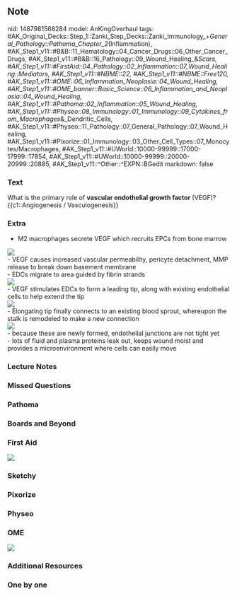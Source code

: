 ## Note
nid: 1487981568284
model: AnKingOverhaul
tags: #AK_Original_Decks::Step_1::Zanki_Step_Decks::Zanki_Immunology_+_General_Pathology::Pathoma_Chapter_2_(Inflammation), #AK_Step1_v11::#B&B::11_Hematology::04_Cancer_Drugs::06_Other_Cancer_Drugs, #AK_Step1_v11::#B&B::16_Pathology::09_Wound_Healing_&_Scars, #AK_Step1_v11::#FirstAid::04_Pathology::02_Inflammation::07_Wound_Healing::Mediators, #AK_Step1_v11::#NBME::22, #AK_Step1_v11::#NBME::Free120, #AK_Step1_v11::#OME::06_Inflammation_Neoplasia::04_Wound_Healing, #AK_Step1_v11::#OME_banner::Basic_Science::06_Inflammation_and_Neoplasia::04_Wound_Healing, #AK_Step1_v11::#Pathoma::02_Inflammation::05_Wound_Healing, #AK_Step1_v11::#Physeo::08_Immunology::01_Immunology::09_Cytokines_from_Macrophages_&_Dendritic_Cells, #AK_Step1_v11::#Physeo::11_Pathology::07_General_Pathology::07_Wound_Healing, #AK_Step1_v11::#Pixorize::01_Immunology::03_Other_Cell_Types::07_Monocytes/Macrophages, #AK_Step1_v11::#UWorld::10000-99999::17000-17999::17854, #AK_Step1_v11::#UWorld::10000-99999::20000-20999::20885, #AK_Step1_v11::^Other::^EXPN::BGedit
markdown: false

### Text
<div>
  <div>
    What is the primary role of <b>vascular endothelial growth
    factor</b> (VEGF)?
  </div>
  <div>
    {{c1::Angiogenesis / Vasculogenesis}}
  </div>
</div>

### Extra
- M2 macrophages secrete VEGF which recruits EPCs from bone marrow
<div><img src="paste-19778324398081.jpg"></div>
<div>
  - VEGF causes increased vascular permeability, pericyte
  detachment, MMP release to break down basement membrane
</div>
<div>
  - EDCs migrate to area guided by fibrin strands
</div>
<div><img src="paste-19855633809409.jpg"></div>
<div>
  - VEGF stimulates EDCs to form a leading tip, along with existing
  endothelial cells to help extend the tip
</div>
<div><img src="paste-19877108645889.jpg"></div>
<div>
  - Elongating tip finally connects to an existing blood sprout,
  whereupon the stalk is remodeled to make a new connection
</div>
<div><img src="paste-19898583482369.jpg"></div>
<div>
  - because these are newly formed, endothelial junctions are not
  tight yet
</div>
<div>
  - lots of fluid and plasma proteins leak out, keeps wound moist
  and provides a microenvironment where cells can easily move
</div>

### Lecture Notes


### Missed Questions


### Pathoma


### Boards and Beyond


### First Aid
<img src="tmpvK5igd.png">

### Sketchy


### Pixorize


### Physeo


### OME
<div class="ome-widget">
  <a href=
  "https://onlinemeded.org/spa/inflammation-and-neoplasia/wound-healing/acquire?ref=anki">
  <img src="_OME_AnkiFlashcards_Lesson_2.png"></a>
</div>

### Additional Resources


### One by one

